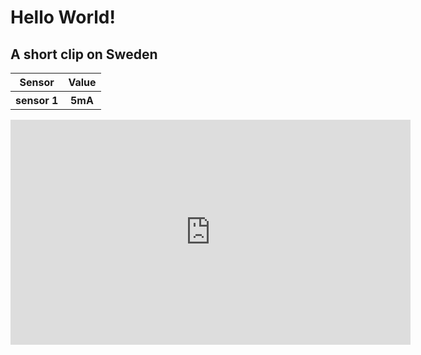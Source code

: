 
<h1>Hello World!</h1>
<h2>A short clip on Sweden</h2>
<table>
	<tr>
		<th> Sensor</th>
		<th> Value</th>
	</tr>
	<tr>
		<th> sensor 1 </th>
		<th> 5mA </th>
	</tr>
</table>
<iframe src="https://player.vimeo.com/video/139564068" width="640" height="360" frameborder="0" allowfullscreen></iframe>
	
